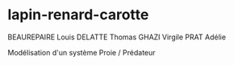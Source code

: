 # lapin-renard-carotte


BEAUREPAIRE Louis
DELATTE Thomas
GHAZI Virgile
PRAT Adélie


Modélisation d'un système Proie / Prédateur
